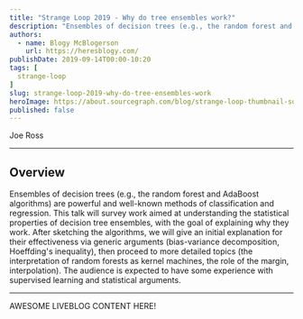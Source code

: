 ```yaml
---
title: "Strange Loop 2019 - Why do tree ensembles work?"
description: "Ensembles of decision trees (e.g., the random forest and AdaBoost algorithms) are powerful and well-known methods of classification and regression. This talk will survey work aimed at understanding the statistical properties of decision tree ensembles, with the goal of explaining why they work. After sketching the algorithms, we will give an initial explanation for their effectiveness via generic arguments (bias-variance decomposition, Hoeffding's inequality), then proceed to more detailed topics (the interpretation of random forests as kernel machines, the role of the margin, interpolation). The audience is expected to have some experience with supervised learning and statistical arguments."
authors:
  - name: Blogy McBlogerson
    url: https://heresblogy.com/
publishDate: 2019-09-14T00:00-10:20
tags: [
  strange-loop
]
slug: strange-loop-2019-why-do-tree-ensembles-work
heroImage: https://about.sourcegraph.com/blog/strange-loop-thumbnail-square-v2.jpg
published: false
---
```


<div class="container p-0 liveblog-presenters">
  <div class="row m-0">
      <p class=" mr-12 m-0">
        <span class="liveblog-presenters__name">Joe Ross</span>
        <a href="https://twitter.com/robusteza" target="_blank" title="Twitter"><i class="fa fa-twitter pr-2"></i></a>
        <a href="https://www.linkedin.com/in/joseph-ross-6335b297/" target="_blank" title="LinkedIn"><i class="fa fa-linkedin pr-2"></i></a>
      </p>
  </div>
</div>

---

## Overview

Ensembles of decision trees (e.g., the random forest and AdaBoost algorithms) are powerful and well-known methods of classification and regression. This talk will survey work aimed at understanding the statistical properties of decision tree ensembles, with the goal of explaining why they work. After sketching the algorithms, we will give an initial explanation for their effectiveness via generic arguments (bias-variance decomposition, Hoeffding's inequality), then proceed to more detailed topics (the interpretation of random forests as kernel machines, the role of the margin, interpolation). The audience is expected to have some experience with supervised learning and statistical arguments.

---

AWESOME LIVEBLOG CONTENT HERE!

<!-- Note on images
  Images (e.g. my_image.jpg) should be put in the `website/static/blog/strange-loop-2019` directory, with the path to the image in your post being `/blog/strange-loop-2019/my_image.jpg`. If you'd rather host the images somewhere else for ease of use, that's fine too.

  Please also try to keep your images to a reasonable size by:
    - Using JPEG compression, unless image is mostly solid color
    - JPEG compression set between 60%-80%
    - Resizing the image to be no wider then 750px
    - If PNG, use a tool like ImageOptim (https://imageoptim.com/mac) to optimize the file size

  I suggest re-sizing and compressing all the images in one batch as a last step.
-->
